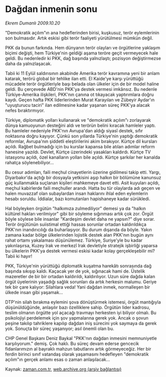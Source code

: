 # Dağdan inmenin sonu

*Ekrem Dumanlı 2009.10.20*

<tr><td class="metin" colspan="2" style="padding-top: 20px; padding-left: 5px; ">"Demokratik açılım"ın ana hedeflerinden birisi, kuşkusuz, terör eylemlerinin son bulmasıdır. Artık eskisi gibi  terör faaliyeti  yürütülmesi mümkün değil.</td></tr><tr><td class="metin" colspan="2" style="padding-top: 20px; padding-left: 5px; "><p>PKK da bunun farkında. Hem dünyanın terör olayları ve örgütlerine yaklaşım biçimi değişti, hem Türkiye'nin geldiği aşama teröre geçit vermeyecek hale geldi. Bu nedenledir ki PKK, dağ başında yalnızlaştı; pozisyon değiştirmezse daha da yalnızlaşacak.
<p> Tabii ki 11 Eylül saldırısının akabinde Amerika terör kavramına yeni bir anlam katarak, terörü global bir tehlike ilan etti. El Kaide'ye karşı yürüttüğü mücadele terör örgütleriyle başı belada olan ülkeler için de bir model haline geldi. Bu çerçevede ABD'nin PKK'ya destek vermesi imkânsız. Bu nedenle Türkiye-Amerika ilişkileri, PKK'nın çanına ot tıkayacak yaptırımlara doğru kaydı. Geçen hafta PKK liderlerinden Murat Karayılan ve Zübeyir Aydar'ın "uyuşturucu taciri" ilan edilmesine kadar yaşanan süreç PKK'ya alacak nefes bıraktırmıyor.
<p> Türkiye, diplomatik yolları kullanarak ve "demokratik açılım"ı zorlayarak dünya kamuoyunun desteğini aldı ve terörün belini kıracak hamleler yaptı. Bu hamleler nedeniyle PKK'nın Avrupa'dan aldığı siyasî destek, sıfır noktasına doğru kayıyor. Çünkü son yıllarda Türkiye'nin yaptığı demokratik reformlar, Avrupa'nın şiddetli eleştirilerini akim bırakıyor. Kürtçe dil kursları açıldı. Rağbet bulmadığı için bu kurslar kapansa bile atılan adımlar reform hanesine yazıldı. Devlet, Kürtçe üzerindeki yasakları kaldırdı. Kürtçe TV istasyonu açıldı, özel kanalların yolları bile açıldı. Kürtçe şarkılar her kanalda rahatça söylenebiliyor...
<p> Bu cesur adımları, faili meçhul cinayetlerin üzerine gidilmesi takip etti. Yargı, Diyarbakır'da açtığı bir dosyayla yetkisini aşıp halkın bir bölümüne kanunsuz güç kullanmakla suçlanan kişileri mahkemeye davet etti. Asit kuyuları açıldı, meçhul kabirlerde faili meçhuller arandı. Hatta bu tür olaylarda adı geçen ve halen muvazzaf olan subaylardan insan haklarını ihlal eden eylemlerin hesabı soruldu. İddialar, bazı komutanları hapishaneye kadar sürükledi.
<p> Hal böyleyken örgütün "halkımıza zulmediliyor" demesi ya da "halkın kültürel hakları verilmiyor" gibi bir söyleme sığınması artık çok zor. Örgüt böyle söylese bile insanlar "Kardeşim devlet daha ne yapsın?" diye sorar. Terör örgütünün suiistimal ettiği hassas sorunlar ortadan kaldırıldıkça PKK'nın inandırıcılığı da buharlaşıyor. Bu durum dışarıda da böyle. Yakın zamana kadar bölge ülkelerinden lojistik destek alan PKK'nın bugün aynı rahat ortamı yakalaması düşünülemez. Türkiye, Suriye'yle bu kadar yakınlaşırsa, Kuzey Irak ve merkezî Irak devletiyle stratejik işbirliği yaparsa bu ülkelerin PKK'ya destek vermesi eskisi kadar kolay gerçekleşebilir mi? Tabii ki hayır!
<p> PKK, Türkiye'nin yürüttüğü diplomatik kuşatma harekâtı sonrasında dağ başında sıkışıp kaldı. Kaçacak yer de yok, sığınacak hami de. Üstelik mazeretler de bir bir ortadan kaldırıldı, kaldırılıyor. Uzun süre dağda kalan örgüt üyelerinin yaşadığı sağlık sorunları da artık herkesin malumu. Geriye tek bir çare kalıyor: Silahlara veda! Yani dağdan inmek, normalleşen bir ülkede insan gibi yaşamak...
<p> DTP'nin silah bırakma eylemini şova dönüştürmek istemesi, örgüt mantığıyla düşünüldüğünde, anlaşılır bazı özelliklere sahip. Örgütün lider kadrosu, teslim olmanın örgütte yol açacağı travmayı herkesten iyi biliyor olmalı. Bu psikolojiyi perdelemek için şov yapmalarına gerek yok. Ancak o şovun peşine takılıp tahriklere kapılıp dağdan iniş sürecini yok saymaya da gerek yok. Sonuçta bir süreç yaşanıyor; asıl önemli olan bu.
<p> CHP Genel Başkanı Deniz Baykal "PKK'nın dağdan inmesini memnuniyetle karşılıyorum." demiş. Çok haklı. Bu süreç devam ederse gencecik fidanlarımızın al bayraklı mahzun tabutlarını artık görmeyeceğiz. Her bir ferdin birinci sınıf vatandaş olarak yaşamasını hedefleyen "demokratik açılım"ın gerçek anlamı esas o zaman anlaşılacak... <br/></p></p></p></p></p></p></p></p></td></tr>

Kaynak: [zaman.com.tr](http://zaman.com.tr/yazar.do?yazino=905371), [web.archive.org (arşiv bağlantısı)](http://web.archive.org/web/20100110053713/http://zaman.com.tr:80/yazar.do?yazino=905371)

